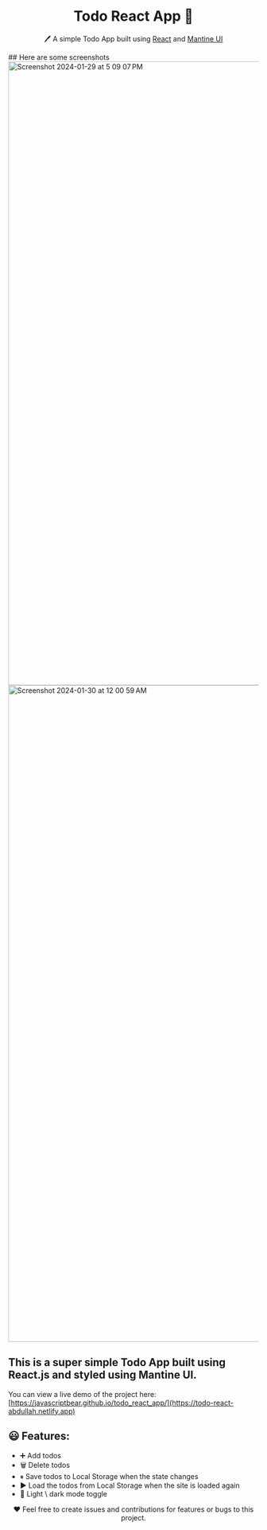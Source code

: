 <h1 align="center">Todo React App  📝</h1>  
<p align="center">
  🖊️ A simple Todo App built using <a href="https://reactjs.org/">React</a> and <a href="https://mantine.dev/">Mantine UI</a>
</p>
## Here are some screenshots 
<img width="1253" alt="Screenshot 2024-01-29 at 5 09 07 PM" src="https://github.com/abdullah-jamil/todo-react/assets/94765139/f5e2fa5f-377e-40c6-9c43-dc6315bb50e5">
<img width="1319" alt="Screenshot 2024-01-30 at 12 00 59 AM" src="https://github.com/abdullah-jamil/todo-react/assets/94765139/308029cd-777d-43b8-807c-38e8fcd28f22">

## This is a super simple Todo App built using React.js and styled using Mantine UI.

You can view a live demo of the project here: [https://javascriptbear.github.io/todo_react_app/](https://todo-react-abdullah.netlify.app)

## 😃 Features:

- ➕ Add todos
- 🗑️ Delete todos
- ⏸ Save todos to Local Storage when the state changes
- ▶️ Load the todos from Local Storage when the site is loaded again
- 🌙 Light \ dark mode toggle

<p align="center">
  ❤️ Feel free to create issues and contributions for features or bugs to this project.
</p>
